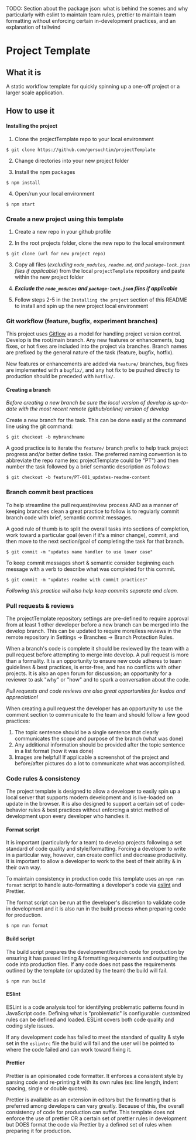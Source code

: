 TODO:
Section about the package json: what is behind the scenes and why particularly with eslint to maintain team rules, prettier to maintain team formatting without enforcing certain in-development practices, and an explanation of tailwind

# Project Template

## What it is

A static workflow template for quickly spinning up a one-off project or a larger scale application.

## How to use it

#### Installing the project

1. Clone the projectTemplate repo to your local environment

```
$ git clone https://github.com/gorsuchtim/projectTemplate
```

2. Change directories into your new project folder

3. Install the npm packages

```
$ npm install
```

4. Open/run your local environment

```
$ npm start
```

### Create a new project using this template

1.  Create a new repo in your github profile

2.  In the root projects folder, clone the new repo to the local environment

```
$ git clone (url for new project repo)
```

3.  Copy all files (_excluding `node_modules`, `readme.md`, and `package-lock.json` files if applicable_) from the local `projectTemplate` repository and paste within the new project folder

4.  **_Exclude the `node_modules` and `package-lock.json` files if applicable_**

5.  Follow steps 2-5 in the `Installing the project` section of this README to install and spin up the new project local environment

### Git workflow (feature, bugfix, experiment branches)

This project uses [Gitflow](https://www.atlassian.com/git/tutorials/comparing-workflows/gitflow-workflow) as a model for handling project version control. Develop is the root/main branch. Any new features or enhancements, bug fixes, or hot fixes are included into the project via branches. Branch names are prefixed by the general nature of the task (feature, bugfix, hotfix).

New features or enhancements are added via `feature/` branches, bug fixes are implemented with a `bugfix/`, and any hot fix to be pushed directly to production should be preceded with `hotfix/`.

#### Creating a branch

_Before creating a new branch be sure the local version of develop is up-to-date with the most recent remote (github/online) version of develop_

Create a new branch for the task. This can be done easily at the command line using the git command:

```
$ git checkout -b mybranchname
```

A good practice is to iterate the `feature/` branch prefix to help track project progress and/or better define tasks. The preferred naming convention is to abbreviate the repo name (ex: projectTemplate could be "PT") and then number the task followed by a brief semantic description as follows:

```
$ git checkout -b feature/PT-001_updates-readme-content
```

### Branch commit best practices

To help streamline the pull request/review process AND as a manner of keeping branches clean a great practice to follow is to regularly commit branch code with brief, semantic commit messages.

A good rule of thumb is to split the overall tasks into sections of completion, work toward a particular goal (even if it's a minor change), commit, and then move to the next section/goal of completing the task for that branch.

```
$ git commit -m "updates name handler to use lower case"
```

To keep commit messages short & semantic consider beginning each message with a verb to describe what was completed for this commit.

```
$ git commit -m "updates readme with commit practices"
```

_Following this practice will also help keep commits separate and clean._

### Pull requests & reviews

The projectTemplate repository settings are pre-defined to require approval from at least 1 other developer before a new branch can be merged into the develop branch. This can be updated to require more/less reviews in the remote repository in Settings -> Branches -> Branch Protection Rules.

When a branch's code is complete it should be reviewed by the team with a pull request before attempting to merge into develop. A pull request is more than a formality. It is an opportunity to ensure new code adheres to team guidelines & best practices, is error-free, and has no conflicts with other projects. It is also an open forum for discussion; an opportunity for a reviewer to ask "why" or "how" and to spark a conversation about the code.

_Pull requests and code reviews are also great opportunities for kudos and appreciation!_

When creating a pull request the developer has an opportunity to use the comment section to communicate to the team and should follow a few good practices:

1. The topic sentence should be a single sentence that clearly communicates the scope and purpose of the branch (what was done)
2. Any additional information should be provided after the topic sentence in a list format (how it was done)
3. Images are helpful! If applicable a screenshot of the project and before/after pictures do a lot to communicate what was accomplished.

### Code rules & consistency

The project template is designed to allow a developer to easily spin up a local server that supports modern development and is live-loaded on update in the browser. It is also designed to support a certain set of code-behavior rules & best practices without enforcing a strict method of development upon every developer who handles it.

#### Format script

It is important (particularly for a team) to develop projects following a set standard of code quality and style/formatting. Forcing a developer to write in a particular way, however, can create conflict and decrease productivity. It is important to allow a developer to work to the best of their ability & in their own way.

To maintain consistency in production code this template uses an `npm run format` script to handle auto-formatting a developer's code via [eslint](https://github.com/gorsuchtim/projectTemplate/wiki/Eslint) and Prettier.

The format script can be run at the developer's discretion to validate code in development and it is also run in the build process when preparing code for production.

```
$ npm run format
```

#### Build script

The build script prepares the development/branch code for production by ensuring it has passed linting & formatting requirements and outputting the code into production files. If any code does not pass the requirements outlined by the template (or updated by the team) the build will fail.

```
$ npm run build
```

#### ESlint

ESLint is a code analysis tool for identifying problematic patterns found in JavaScript code. Defining what is "problematic" is configurable: customized rules can be defined and loaded. ESLint covers both code quality and coding style issues.

If any development code has failed to meet the standard of quality & style set in the `eslintrc` file the build will fail and the user will be pointed to where the code failed and can work toward fixing it.

#### Prettier

Prettier is an opinionated code formatter. It enforces a consistent style by parsing code and re-printing it with its own rules (ex: line length, indent spacing, single or double quotes).

Prettier is available as an extension in editors but the formatting that is preferred among developers can vary greatly. Because of this, the overall consistency of code for production can suffer. This template does not enforce the use of prettier OR a certain set of prettier rules in development but DOES format the code via Prettier by a defined set of rules when preparing it for production.
